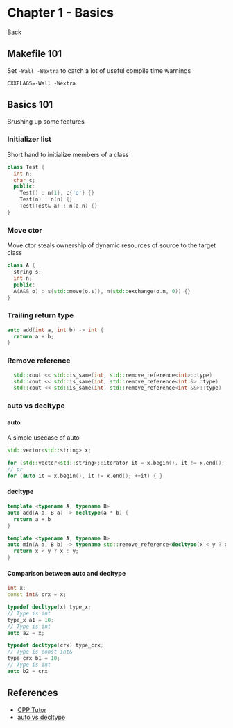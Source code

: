 # Chapter 1 - Basics

[Back](../README.md)

## Makefile 101

Set `-Wall -Wextra` to catch a lot of useful compile time warnings

```make
CXXFLAGS=-Wall -Wextra
```

## Basics 101

Brushing up some features

### Initializer list

Short hand to initialize members of a class

```cpp
class Test {
  int n;
  char c;
  public:
    Test() : n(1), c{'o'} {}
    Test(n) : n(n) {}
    Test(Test& a) : n(a.n) {}
}
```

### Move ctor

Move ctor steals ownership of dynamic resources of source to the target class

```cpp
class A {
  string s;
  int n;
  public:
  A(A&& o) : s(std::move(o.s)), n(std::exchange(o.n, 0)) {}
}
```

### Trailing return type

```cpp
auto add(int a, int b) -> int {
  return a + b;
}
```

### Remove reference

```cpp
  std::cout << std::is_same(int, std::remove_reference<int>::type)
  std::cout << std::is_same(int, std::remove_reference<int &>::type)
  std::cout << std::is_same(int, std::remove_reference<int &&>::type)
```

### auto vs decltype

#### auto

A simple usecase of auto

```cpp
std::vector<std::string> x;

for (std::vector<std::string>::iterator it = x.begin(), it != x.end(); ++it) { }
// or
for (auto it = x.begin(), it != x.end(); ++it) { }
```

#### decltype

```cpp
template <typename A, typename B>
auto add(A a, B a) -> decltype(a * b) {
  return a + b
}
```

```cpp
template <typename A, typename B>
auto min(A a, B b) -> typename std::remove_reference<decltype(x < y ? x : y)>::type {
  return x < y ? x : y;
}
```

#### Comparison between auto and decltype

```cpp
int x;
const int& crx = x;

typedef decltype(x) type_x;
// Type is int
type_x a1 = 10;
// Type is int
auto a2 = x;

typedef decltype(crx) type_crx;
// Type is const int&
type_crx b1 = 10;
// Type is int
auto b2 = crx
```

## References

- [CPP Tutor](https://github.com/banach-space/cpp-tutor)
- [auto vs decltype](http://thbecker.net/articles/auto_and_decltype/section_01.html)
